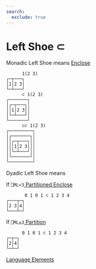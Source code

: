 ```yaml
---
search:
  exclude: true
---
```

<h1 class="heading"><span class="name">Left Shoe</span> <span class="command">⊂</span></h1>

Monadic Left Shoe means
[Enclose](../primitive-functions/enclose/index.md)
```apl
      1(2 3)
┌─┬───┐
│1│2 3│
└─┴───┘
      ⊂ 1(2 3)
┌───────┐
│┌─┬───┐│
││1│2 3││
│└─┴───┘│
└───────┘
      ⊂⊂ 1(2 3)
┌─────────┐
│┌───────┐│
││┌─┬───┐││
│││1│2 3│││
││└─┴───┘││
│└───────┘│
└─────────┘
```

Dyadic Left Shoe means

If `⎕ML<3`[ Partitioned Enclose](../primitive-functions/partitioned-enclose.md)
```apl
       0 1 0 1 ⊂ 1 2 3 4
┌───┬─┐
│2 3│4│
└───┴─┘
```

If `⎕ML≥3`[ Partition](../primitive-functions/partition.md)
```apl
      0 1 0 1 ⊂ 1 2 3 4
┌─┬─┐
│2│4│
└─┴─┘
```
[Language Elements](./language-elements.md)


